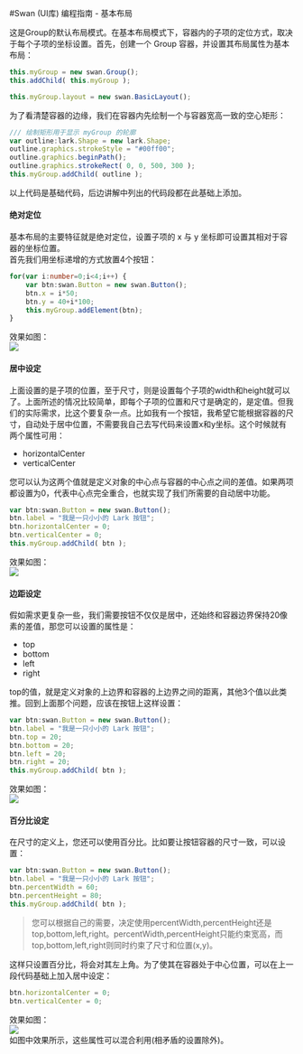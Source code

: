 #Swan (UI库) 编程指南 - 基本布局 

这是Group的默认布局模式。在基本布局模式下，容器内的子项的定位方式，取决于每个子项的坐标设置。首先，创建一个 Group 容器，并设置其布局属性为基本布局：    
``` TypeScript
this.myGroup = new swan.Group();
this.addChild( this.myGroup );

this.myGroup.layout = new swan.BasicLayout();
```    
为了看清楚容器的边缘，我们在容器内先绘制一个与容器宽高一致的空心矩形：   
``` TypeScript
/// 绘制矩形用于显示 myGroup 的轮廓
var outline:lark.Shape = new lark.Shape;
outline.graphics.strokeStyle = "#00ff00";
outline.graphics.beginPath();
outline.graphics.strokeRect( 0, 0, 500, 300 );
this.myGroup.addChild( outline );
```
以上代码是基础代码，后边讲解中列出的代码段都在此基础上添加。   

#### 绝对定位
基本布局的主要特征就是绝对定位，设置子项的 x 与 y 坐标即可设置其相对于容器的坐标位置。   
首先我们用坐标递增的方式放置4个按钮：     
``` TypeScript
for(var i:number=0;i<4;i++) {
    var btn:swan.Button = new swan.Button();
    btn.x = i*50;
    btn.y = 40+i*100;
    this.myGroup.addElement(btn);
}
```     
效果如图：    
![][6-1-layout-BasicLayout-4-buttons]     

#### 居中设定
上面设置的是子项的位置，至于尺寸，则是设置每个子项的width和height就可以了。上面所述的情况比较简单，即每个子项的位置和尺寸是确定的，是定值。但我们的实际需求，比这个要复杂一点。比如我有一个按钮，我希望它能根据容器的尺寸，自动处于居中位置，不需要我自己去写代码来设置x和y坐标。这个时候就有两个属性可用：     
- horizontalCenter     
- verticalCenter       

您可以认为这两个值就是定义对象的中心点与容器的中心点之间的差值。如果两项都设置为0，代表中心点完全重合，也就实现了我们所需要的自动居中功能。   
``` TypeScript
var btn:swan.Button = new swan.Button();
btn.label = "我是一只小小的 Lark 按钮";
btn.horizontalCenter = 0;
btn.verticalCenter = 0;
this.myGroup.addChild( btn );
```       
效果如图：    
![][6-1-layout-BasicLayout-center]     

#### 边距设定
假如需求更复杂一些，我们需要按钮不仅仅是居中，还始终和容器边界保持20像素的差值，那您可以设置的属性是：     
- top
- bottom
- left
- right

top的值，就是定义对象的上边界和容器的上边界之间的距离，其他3个值以此类推。回到上面那个问题，应该在按钮上这样设置：    
``` TypeScript
var btn:swan.Button = new swan.Button();
btn.label = "我是一只小小的 Lark 按钮";
btn.top = 20;
btn.bottom = 20;
btn.left = 20;
btn.right = 20;
this.myGroup.addChild( btn );
```              
效果如图：    
![][6-1-layout-BasicLayout-side-dist]     

#### 百分比设定
在尺寸的定义上，您还可以使用百分比。比如要让按钮容器的尺寸一致，可以设置：    
``` TypeScript
var btn:swan.Button = new swan.Button();
btn.label = "我是一只小小的 Lark 按钮";
btn.percentWidth = 60;
btn.percentHeight = 80;
this.myGroup.addChild( btn );
```        
> 您可以根据自己的需要，决定使用percentWidth,percentHeight还是top,bottom,left,right。percentWidth,percentHeight只能约束宽高，而top,bottom,left,right则同时约束了尺寸和位置(x,y)。     

这样只设置百分比，将会对其左上角。为了使其在容器处于中心位置，可以在上一段代码基础上加入居中设定：   
``` TypeScript
btn.horizontalCenter = 0;
btn.verticalCenter = 0;
```              
效果如图：    
![][6-1-layout-BasicLayout-percent]     
如图中效果所示，这些属性可以混合利用(相矛盾的设置除外)。   

[6-1-layout-BasicLayout-percent]: image/6/6-1-layout-BasicLayout-percent.jpg
[6-1-layout-BasicLayout-side-dist]: image/6/6-1-layout-BasicLayout-side-dist.jpg
[6-1-layout-BasicLayout-4-buttons]: image/6/6-1-layout-BasicLayout-4-buttons.jpg
[6-1-layout-BasicLayout-center]: image/6/6-1-layout-BasicLayout-center.jpg


